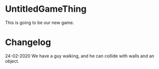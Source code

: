 # UntitledGameThing

This is going to be our new game.

# Changelog

24-02-2020
We have a guy walking, and he can collide with walls and an object.